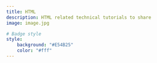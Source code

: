 ```yaml
---
title: HTML
description: HTML related technical tutorials to share
image: image.jpg

# Badge style
style:
    background: "#E54B25"
    color: "#fff"
---
```

